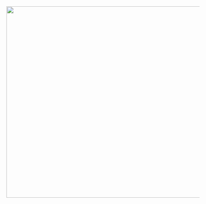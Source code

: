 <img src='http://farm6.staticflickr.com/5533/10915970074_f7f6a3e5b1.jpg' align='middle' width='700' height='500'>